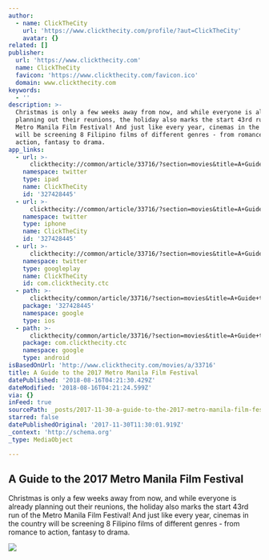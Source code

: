 ```yaml
---
author:
  - name: ClickTheCity
    url: 'https://www.clickthecity.com/profile/?aut=ClickTheCity'
    avatar: {}
related: []
publisher:
  url: 'https://www.clickthecity.com'
  name: ClickTheCity
  favicon: 'https://www.clickthecity.com/favicon.ico'
  domain: www.clickthecity.com
keywords:
  - ''
description: >-
  Christmas is only a few weeks away from now, and while everyone is already
  planning out their reunions, the holiday also marks the start 43rd run of the
  Metro Manila Film Festival! And just like every year, cinemas in the country
  will be screening 8 Filipino films of different genres - from romance to
  action, fantasy to drama.
app_links:
  - url: >-
      clickthecity://common/article/33716/?section=movies&title=A+Guide+to+the+2017+Metro+Manila+Film+Festival
    namespace: twitter
    type: ipad
    name: ClickTheCity
    id: '327428445'
  - url: >-
      clickthecity://common/article/33716/?section=movies&title=A+Guide+to+the+2017+Metro+Manila+Film+Festival
    namespace: twitter
    type: iphone
    name: ClickTheCity
    id: '327428445'
  - url: >-
      clickthecity://common/article/33716/?section=movies&title=A+Guide+to+the+2017+Metro+Manila+Film+Festival
    namespace: twitter
    type: googleplay
    name: ClickTheCity
    id: com.clickthecity.ctc
  - path: >-
      clickthecity/common/article/33716/?section=movies&title=A+Guide+to+the+2017+Metro+Manila+Film+Festival
    package: '327428445'
    namespace: google
    type: ios
  - path: >-
      clickthecity/common/article/33716/?section=movies&title=A+Guide+to+the+2017+Metro+Manila+Film+Festival
    package: com.clickthecity.ctc
    namespace: google
    type: android
isBasedOnUrl: 'http://www.clickthecity.com/movies/a/33716'
title: A Guide to the 2017 Metro Manila Film Festival
datePublished: '2018-08-16T04:21:30.429Z'
dateModified: '2018-08-16T04:21:24.599Z'
via: {}
inFeed: true
sourcePath: _posts/2017-11-30-a-guide-to-the-2017-metro-manila-film-festival.md
starred: false
datePublishedOriginal: '2017-11-30T11:30:01.919Z'
_context: 'http://schema.org'
_type: MediaObject

---
```

<article style=""><h1>A Guide to the 2017 Metro Manila Film Festival</h1><p>Christmas is only a few weeks away from now, and while everyone is already planning out their reunions, the holiday also marks the start 43rd run of the Metro Manila Film Festival! And just like every year, cinemas in the country will be screening 8 Filipino films of different genres - from romance to action, fantasy to drama.</p><img src="https://cdn1.clickthecity.com/images/articles/600/33716.jpg" /></article>